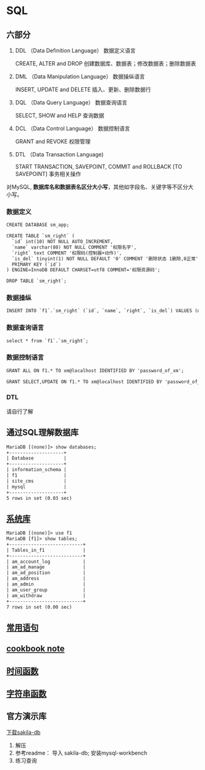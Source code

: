 # SQL
## 六部分
 
1. DDL （Data Definition Language） 数据定义语言

    CREATE, ALTER and DROP 创建数据库、数据表；修改数据表；删除数据表

2. DML （Data Manipulation Language） 数据操纵语言

    INSERT, UPDATE and DELETE 插入、更新、删除数据行

3. DQL （Data Query Language） 数据查询语言

    SELECT, SHOW and HELP 查询数据

4. DCL （Data Control Language） 数据控制语言

    GRANT and REVOKE 权限管理

5. DTL （Data Transaction Language)

    START TRANSACTION, SAVEPOINT, COMMIT and ROLLBACK [TO SAVEPOINT] 事务相关操作
    

对MySQL, **数据库名和数据表名区分大小写**，其他如字段名、关键字等不区分大小写。

### 数据定义


```html
CREATE DATABASE sm_app;

CREATE TABLE `sm_right` (
  `id` int(10) NOT NULL AUTO_INCREMENT,
  `name` varchar(80) NOT NULL COMMENT '权限名字',
  `right` text COMMENT '权限码(控制器+动作)',
  `is_del` tinyint(1) NOT NULL DEFAULT '0' COMMENT '删除状态 1删除,0正常',
  PRIMARY KEY (`id`)
) ENGINE=InnoDB DEFAULT CHARSET=utf8 COMMENT='权限资源码';

DROP TABLE `sm_right`;
```


### 数据操纵
```html
INSERT INTO `f1`.`sm_right` (`id`, `name`, `right`, `is_del`) VALUES (default, "AddGoods", "Goods/AddGoodsAction", 0);
```


### 数据查询语言

```html
select * from `f1`.`sm_right`;
```

### 数据控制语言

```html
GRANT ALL ON f1.* TO xm@localhost IDENTIFIED BY 'password_of_xm';

GRANT SELECT,UPDATE ON f1.* TO xm@localhost IDENTIFIED BY 'password_of_xm';
```

### DTL
请自行了解


## 通过SQL理解数据库

```html
MariaDB [(none)]> show databases;
+--------------------+
| Database           |
+--------------------+
| information_schema |  
| f1                 |
| site_cms           |
| mysql              |
+--------------------+
5 rows in set (0.03 sec)
```

## [系统库](system_db.md)

```html
MariaDB [(none)]> use f1
MariaDB [f1]> show tables;
+---------------------------+
| Tables_in_f1              |
+---------------------------+
| am_account_log            |
| am_ad_manage              |
| am_ad_position            |
| am_address                |
| am_admin                  |
| am_user_group             |
| am_withdraw               |
+---------------------------+
7 rows in set (0.00 sec)
```


## [常用语句](sql_statement.pdf)

## [cookbook note](cookbook_note.md)

## [时间函数](function_date.md)

## [字符串函数](function_str.md)

## 官方演示库
[下载sakila-db](sakila-db.zip)
1. 解压
2. 参考readme： 导入 sakila-db; 安装mysql-workbench
3. 练习查询